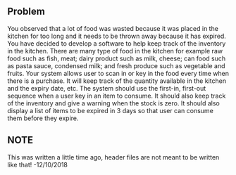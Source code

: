 ## Problem

You observed that a lot of food was wasted because it was placed in the kitchen for too long and it needs to be thrown away because it has expired. You have decided to develop a software to help keep track of the inventory in the kitchen.
There are many type of food in the kitchen for example raw food such as fish, meat; dairy product such as milk, cheese; can food such as pasta sauce, condensed milk; and fresh produce such as vegetable and fruits. Your system allows user to scan in or key in the food every time when there is a purchase. It will keep track of the quantity available in the kitchen and the expiry date, etc.
The system should use the first-in, first-out sequence when a user key in an item to consume. It should also keep track of the inventory and give a warning when the stock is zero. It should also display a list of items to be expired in 3 days so that user can consume them before they expire.

## NOTE

This was written a little time ago, header files are not meant to be written like that! -12/10/2018
